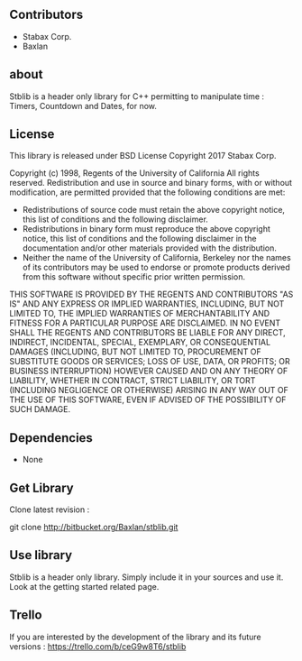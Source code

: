 
## Contributors

* Stabax Corp.
* Baxlan

## about

Stblib is a header only library for C++ permitting to manipulate time : Timers, Countdown and Dates, for now.

## License

This library is released under BSD License Copyright 2017 Stabax Corp.

Copyright (c) 1998, Regents of the University of California
All rights reserved.
Redistribution and use in source and binary forms, with or without
modification, are permitted provided that the following conditions are met:

* Redistributions of source code must retain the above copyright
  notice, this list of conditions and the following disclaimer.
* Redistributions in binary form must reproduce the above copyright
  notice, this list of conditions and the following disclaimer in the
  documentation and/or other materials provided with the distribution.
* Neither the name of the University of California, Berkeley nor the
  names of its contributors may be used to endorse or promote products
  derived from this software without specific prior written permission.

THIS SOFTWARE IS PROVIDED BY THE REGENTS AND CONTRIBUTORS "AS IS" AND ANY
EXPRESS OR IMPLIED WARRANTIES, INCLUDING, BUT NOT LIMITED TO, THE IMPLIED
WARRANTIES OF MERCHANTABILITY AND FITNESS FOR A PARTICULAR PURPOSE ARE
DISCLAIMED. IN NO EVENT SHALL THE REGENTS AND CONTRIBUTORS BE LIABLE FOR ANY
DIRECT, INDIRECT, INCIDENTAL, SPECIAL, EXEMPLARY, OR CONSEQUENTIAL DAMAGES
(INCLUDING, BUT NOT LIMITED TO, PROCUREMENT OF SUBSTITUTE GOODS OR SERVICES;
LOSS OF USE, DATA, OR PROFITS; OR BUSINESS INTERRUPTION) HOWEVER CAUSED AND
ON ANY THEORY OF LIABILITY, WHETHER IN CONTRACT, STRICT LIABILITY, OR TORT
(INCLUDING NEGLIGENCE OR OTHERWISE) ARISING IN ANY WAY OUT OF THE USE OF THIS
SOFTWARE, EVEN IF ADVISED OF THE POSSIBILITY OF SUCH DAMAGE.

## Dependencies

* None

## Get Library

Clone latest revision :

git clone http://bitbucket.org/Baxlan/stblib.git

## Use library

Stblib is a header only library. Simply include it in your sources and use it.
Look at the getting started related page.

## Trello

If you are interested by the development of the library and its future versions :
https://trello.com/b/ceG9w8T6/stblib
